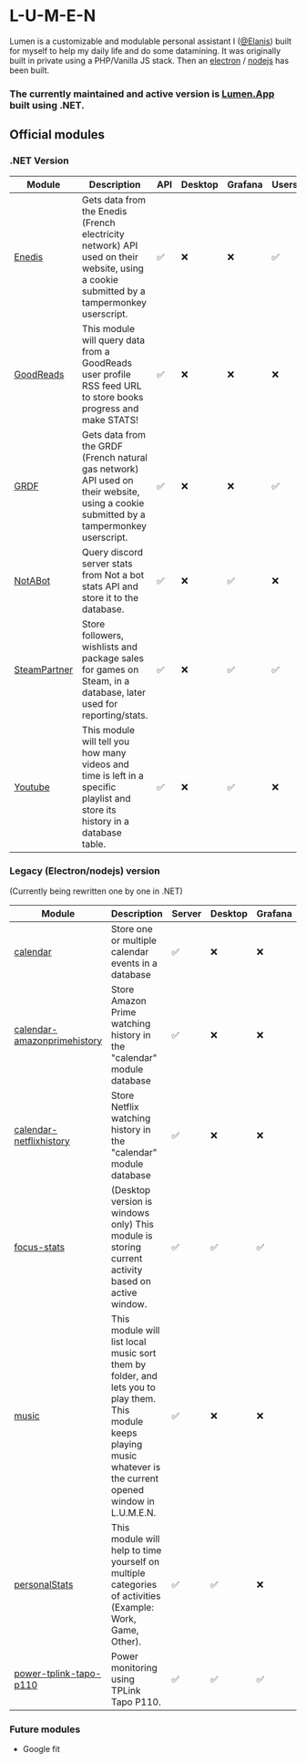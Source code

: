 # L-U-M-E-N

Lumen is a customizable and modulable personal assistant I ([@Elanis](https://github.com/Elanis)) built for myself to help my daily life and do some datamining. It was originally built in private using a PHP/Vanilla JS stack. Then an [electron](https://github.com/L-U-M-E-N/lumen-desktop) / [nodejs](https://github.com/L-U-M-E-N/lumen-server) has been built.  
  
### The currently **maintained and active version** is [Lumen.App](https://github.com/L-U-M-E-N/Lumen.App) built using .NET.

## Official modules

### .NET Version

| Module | Description | API | Desktop | Grafana | Userscripts |
| --- | --- | --- | --- | --- | --- |
| [Enedis](https://github.com/L-U-M-E-N/Lumen.Modules.Enedis) | Gets data from the Enedis (French electricity network) API used on their website, using a cookie submitted by a tampermonkey userscript. | ✅ | ❌ | ❌ | ✅ |
| [GoodReads](https://github.com/L-U-M-E-N/Lumen.Modules.GoodReads) | This module will query data from a GoodReads user profile RSS feed URL to store books progress and make STATS! | ✅ | ❌ | ❌ | ❌ |
| [GRDF](https://github.com/L-U-M-E-N/Lumen.Modules.GRDF) | Gets data from the GRDF (French natural gas network) API used on their website, using a cookie submitted by a tampermonkey userscript. | ✅ | ❌ | ❌ | ✅ |
| [NotABot](https://github.com/L-U-M-E-N/Lumen.Modules.NotABot) | Query discord server stats from Not a bot stats API and store it to the database. | ✅ | ❌ | ✅ | ❌ |
| [SteamPartner](https://github.com/L-U-M-E-N/Lumen.Modules.SteamPartner) | Store followers, wishlists and package sales for games on Steam, in a database, later used for reporting/stats. | ✅ | ❌ | ✅ | ✅ |
| [Youtube](https://github.com/L-U-M-E-N/Lumen.Modules.Youtube) | This module will tell you how many videos and time is left in a specific playlist and store its history in a database table. | ✅ | ❌ | ✅ | ❌ |

### Legacy (Electron/nodejs) version

(Currently being rewritten one by one in .NET)

| Module | Description | Server | Desktop | Grafana | Userscripts |
| --- | --- | --- | --- | --- | --- |
| [calendar](https://github.com/L-U-M-E-N/lumen-module-calendar) | Store one or multiple calendar events in a database | ✅ | ❌ | ❌ | ❌ |
| [calendar-amazonprimehistory](https://github.com/L-U-M-E-N/lumen-module-calendar-amazonprimehistory) | Store Amazon Prime watching history in the "calendar" module database | ✅ | ❌ | ❌ | ❌ |
| [calendar-netflixhistory](https://github.com/L-U-M-E-N/lumen-module-calendar-netflixhistory) | Store Netflix watching history in the "calendar" module database | ✅ | ❌ | ❌ | ❌ |
| [focus-stats](https://github.com/L-U-M-E-N/lumen-module-focus-stats) | (Desktop version is windows only) This module is storing current activity based on active window. | ✅ | ✅ | ✅ | ❌ |
| [music](https://github.com/L-U-M-E-N/lumen-module-music) | This module will list local music sort them by folder, and lets you to play them. This module keeps playing music whatever is the current opened window in L.U.M.E.N. | ✅ | ❌ | ❌ | ❌ |
| [personalStats](https://github.com/L-U-M-E-N/lumen-module-personalStats) | This module will help to time yourself on multiple categories of activities (Example: Work, Game, Other). | ✅ | ✅ | ❌ | ❌ |
| [power-tplink-tapo-p110](https://github.com/L-U-M-E-N/lumen-module-power-tplink-tapo-p110) | Power monitoring using TPLink Tapo P110. | ✅ | ✅ | ✅ | ❌ |

### Future modules

- Google fit

